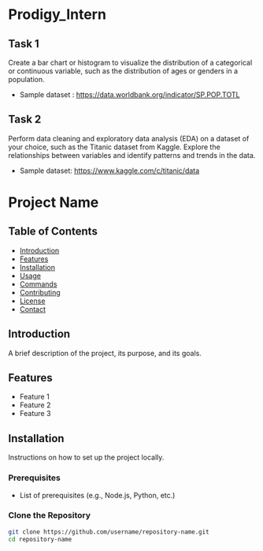 # Prodigy_Intern
## Task 1 
Create a bar chart or histogram to visualize the distribution of a categorical or continuous variable, such as the distribution of ages or genders in a population.
- Sample dataset : https://data.worldbank.org/indicator/SP.POP.TOTL
## Task 2
Perform data cleaning and exploratory data analysis (EDA) on a dataset of your choice, such as the Titanic dataset from Kaggle. Explore the relationships between variables and identify patterns and trends in the data.
- Sample dataset: https://www.kaggle.com/c/titanic/data

# Project Name

## Table of Contents
- [Introduction](#introduction)
- [Features](#features)
- [Installation](#installation)
- [Usage](#usage)
- [Commands](#commands)
- [Contributing](#contributing)
- [License](#license)
- [Contact](#contact)

## Introduction
A brief description of the project, its purpose, and its goals.

## Features
- Feature 1
- Feature 2
- Feature 3

## Installation
Instructions on how to set up the project locally.

### Prerequisites
- List of prerequisites (e.g., Node.js, Python, etc.)

### Clone the Repository
```sh
git clone https://github.com/username/repository-name.git
cd repository-name

